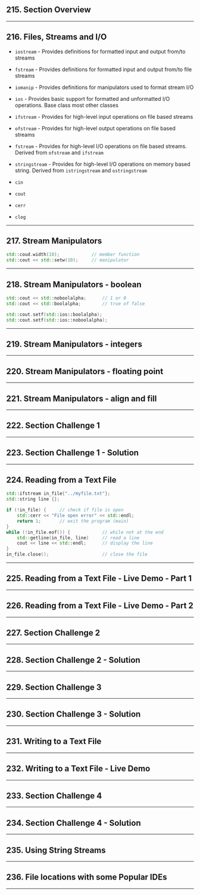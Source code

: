 ## 215. Section Overview

***

## 216. Files, Streams and I/O

* `iostream` - Provides definitions for formatted input and output from/to streams
*  `fstream` - Provides definitions for formatted input and output from/to file streams
*  `iomanip` - Provides definitions for manipulators used to format stream I/O


* `ios` - Provides basic support for formatted and unformatted I/O operations. Base class most other classes
* `ifstream` - Provides for high-level input operations on file based streams
* `ofstream` - Provides for high-level output operations on file based streams
* `fstream` - Provides for high-level I/O operations on file based streams. Derived from `ofstream` and `ifstream`
* `stringstream` - Provides for high-level I/O operations on memory based string. Derived from `istringstream` and `ostringstream`

* `cin`
* `cout`
* `cerr`
* `clog`

***

## 217. Stream Manipulators

```c++
std::coud.width(10);            // member function
std::cout << std::setw(10);     // manipulator
```

***

## 218. Stream Manipulators - boolean

```c++
std::cout << std::noboolalpha;      // 1 or 0
std::cout << std::boolalpha;        // true of false

std::cout.setf(std::ios::boolalpha);
std::cout.setf(std::ios::noboolalpha);
```

***

## 219. Stream Manipulators - integers

***

## 220. Stream Manipulators - floating point

***

## 221. Stream Manipulators - align and fill

***

## 222. Section Challenge 1

***

## 223. Section Challenge 1 - Solution

***

## 224. Reading from a Text File

```c++
std::ifstream in_file{"../myfile.txt"};
std::string line {};

if (!in_file) {     // check if file is open
    std::cerr << "File open error" << std::endl;
    return 1;       // exit the program (main)
}
while (!in_file.eof()) {            // while not at the end
    std::getline(in_file, line)     // read a line
    cout << line << std::endl;      // display the line
}
in_file.close();                    // close the file
```
***

## 225. Reading from a Text File - Live Demo - Part 1

***

## 226. Reading from a Text File - Live Demo - Part 2

***

## 227. Section Challenge 2

***

## 228. Section Challenge 2 - Solution

***

## 229. Section Challenge 3

***

## 230. Section Challenge 3 - Solution

***

## 231. Writing to a Text File

***

## 232. Writing to a Text File - Live Demo

***

## 233. Section Challenge 4

***

## 234. Section Challenge 4 - Solution

***

## 235. Using String Streams

***

## 236. File locations with some Popular IDEs

***












































